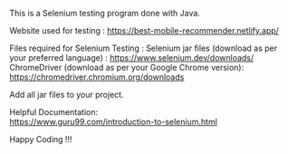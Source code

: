 This is a Selenium testing program done with Java.<br/>

Website used for testing : https://best-mobile-recommender.netlify.app/ <br/>

Files required for Selenium Testing : 
Selenium jar files (download as per your preferred language) : https://www.selenium.dev/downloads/ <br/>
ChromeDriver (download as per your Google Chrome version): https://chromedriver.chromium.org/downloads <br/>

Add all jar files to your project. <br/>

Helpful Documentation: <br/>
https://www.guru99.com/introduction-to-selenium.html <br/>

Happy Coding !!! <br/>
